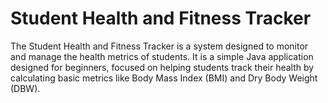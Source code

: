 # Student Health and Fitness Tracker
The Student Health and Fitness Tracker is a system designed to monitor and manage the health metrics of students. It is a simple Java application designed for beginners, focused on helping students track their health by calculating basic metrics like Body Mass Index (BMI) and Dry Body Weight (DBW).

